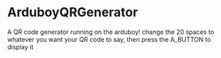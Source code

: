 # ArduboyQRGenerator
A QR code generator running on the arduboy! change the 20 spaces to whatever you want your QR code to say, then press the A_BUTTON to display it
